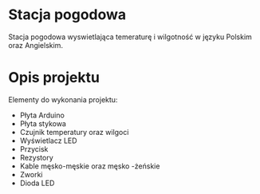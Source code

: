 # Stacja pogodowa
Stacja pogodowa wyswietlająca temeraturę i wilgotność w języku Polskim oraz Angielskim.
# Opis projektu
 Elementy do wykonania projektu:
 - Płyta Arduino
 - Płyta stykowa
 - Czujnik temperatury oraz wilgoci
 - Wyświetlacz LED
 - Przycisk
 - Rezystory
 - Kable męsko-męskie oraz męsko -żeńskie 
 - Zworki 
 - Dioda LED